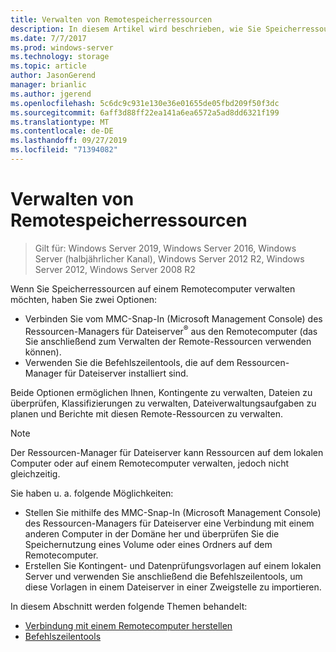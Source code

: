 ```yaml
---
title: Verwalten von Remotespeicherressourcen
description: In diesem Artikel wird beschrieben, wie Sie Speicherressourcen einem Remotecomputer verwalten können.
ms.date: 7/7/2017
ms.prod: windows-server
ms.technology: storage
ms.topic: article
author: JasonGerend
manager: brianlic
ms.author: jgerend
ms.openlocfilehash: 5c6dc9c931e130e36e01655de05fbd209f50f3dc
ms.sourcegitcommit: 6aff3d88ff22ea141a6ea6572a5ad8dd6321f199
ms.translationtype: MT
ms.contentlocale: de-DE
ms.lasthandoff: 09/27/2019
ms.locfileid: "71394082"
---
```

# <a name="managing-remote-storage-resources"></a>Verwalten von Remotespeicherressourcen

> Gilt für: Windows Server 2019, Windows Server 2016, Windows Server (halbjährlicher Kanal), Windows Server 2012 R2, Windows Server 2012, Windows Server 2008 R2

Wenn Sie Speicherressourcen auf einem Remotecomputer verwalten möchten, haben Sie zwei Optionen:

-   Verbinden Sie vom MMC-Snap-In (Microsoft Management Console) des Ressourcen-Managers für Dateiserver<sup>®</sup> aus den Remotecomputer (das Sie anschließend zum Verwalten der Remote-Ressourcen verwenden können).
-   Verwenden Sie die Befehlszeilentools, die auf dem Ressourcen-Manager für Dateiserver installiert sind.

Beide Optionen ermöglichen Ihnen, Kontingente zu verwalten, Dateien zu überprüfen, Klassifizierungen zu verwalten, Dateiverwaltungsaufgaben zu planen und Berichte mit diesen Remote-Ressourcen zu verwalten.

> [!Note]
> Der Ressourcen-Manager für Dateiserver kann Ressourcen auf dem lokalen Computer oder auf einem Remotecomputer verwalten, jedoch nicht gleichzeitig.

Sie haben u. a. folgende Möglichkeiten:

-   Stellen Sie mithilfe des MMC-Snap-In (Microsoft Management Console) des Ressourcen-Managers für Dateiserver eine Verbindung mit einem anderen Computer in der Domäne her und überprüfen Sie die Speichernutzung eines Volume oder eines Ordners auf dem Remotecomputer.
-   Erstellen Sie Kontingent- und Datenprüfungsvorlagen auf einem lokalen Server und verwenden Sie anschließend die Befehlszeilentools, um diese Vorlagen in einem Dateiserver in einer Zweigstelle zu importieren.

In diesem Abschnitt werden folgende Themen behandelt:

-   [Verbindung mit einem Remotecomputer herstellen](connect-to-remote-computer.md)
-   [Befehlszeilentools](command-line-tools.md)
